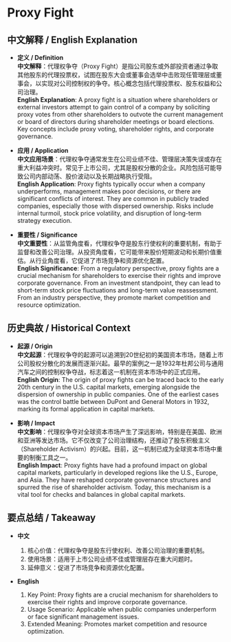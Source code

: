 # Proxy Fight

## 中文解释 / English Explanation

* **定义 / Definition**  
  **中文解释**：代理权争夺（Proxy Fight）是指公司股东或外部投资者通过争取其他股东的代理投票权，试图在股东大会或董事会选举中击败现任管理层或董事会，以实现对公司控制权的争夺。核心概念包括代理投票权、股东权益和公司治理。  
  **English Explanation**: A proxy fight is a situation where shareholders or external investors attempt to gain control of a company by soliciting proxy votes from other shareholders to outvote the current management or board of directors during shareholder meetings or board elections. Key concepts include proxy voting, shareholder rights, and corporate governance.

* **应用 / Application**  
  **中文应用场景**：代理权争夺通常发生在公司业绩不佳、管理层决策失误或存在重大利益冲突时。常见于上市公司，尤其是股权分散的企业。风险包括可能导致公司内部动荡、股价波动以及长期战略执行受阻。  
  **English Application**: Proxy fights typically occur when a company underperforms, management makes poor decisions, or there are significant conflicts of interest. They are common in publicly traded companies, especially those with dispersed ownership. Risks include internal turmoil, stock price volatility, and disruption of long-term strategy execution.

* **重要性 / Significance**  
  **中文重要性**：从监管角度看，代理权争夺是股东行使权利的重要机制，有助于监督和改善公司治理。从投资角度看，它可能带来股价短期波动和长期价值重估。从行业角度看，它促进了市场竞争和资源优化配置。  
  **English Significance**: From a regulatory perspective, proxy fights are a crucial mechanism for shareholders to exercise their rights and improve corporate governance. From an investment standpoint, they can lead to short-term stock price fluctuations and long-term value reassessment. From an industry perspective, they promote market competition and resource optimization.

## 历史典故 / Historical Context

* **起源 / Origin**  
  **中文起源**：代理权争夺的起源可以追溯到20世纪初的美国资本市场，随着上市公司股权分散化的发展而逐渐兴起。最早的案例之一是1932年杜邦公司与通用汽车之间的控制权争夺战，标志着这一机制在资本市场中的正式应用。  
  **English Origin**: The origin of proxy fights can be traced back to the early 20th century in the U.S. capital markets, emerging alongside the dispersion of ownership in public companies. One of the earliest cases was the control battle between DuPont and General Motors in 1932, marking its formal application in capital markets.

* **影响 / Impact**  
  **中文影响**：代理权争夺对全球资本市场产生了深远影响，特别是在美国、欧洲和亚洲等发达市场。它不仅改变了公司治理结构，还推动了股东积极主义（Shareholder Activism）的兴起。目前，这一机制已成为全球资本市场中重要的制衡工具之一。  
  **English Impact**: Proxy fights have had a profound impact on global capital markets, particularly in developed regions like the U.S., Europe, and Asia. They have reshaped corporate governance structures and spurred the rise of shareholder activism. Today, this mechanism is a vital tool for checks and balances in global capital markets.

## 要点总结 / Takeaway

* **中文**  
  1. 核心价值：代理权争夺是股东行使权利、改善公司治理的重要机制。
  2. 使用场景：适用于上市公司业绩不佳或管理层存在重大问题时。
  3. 延伸意义：促进了市场竞争和资源优化配置。

* **English**  
  1. Key Point: Proxy fights are a crucial mechanism for shareholders to exercise their rights and improve corporate governance.
  2. Usage Scenario: Applicable when public companies underperform or face significant management issues.
  3. Extended Meaning: Promotes market competition and resource optimization.